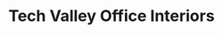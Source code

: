 ---
title: "Tech Valley Office Interiors"
url: /cohoes/tech-valley-office-interiors/
shop: furniture
---